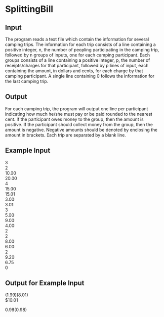 # SplittingBill

## Input
The program reads a text file which contain the information for several camping trips. The information for each trip consists of a line containing a positive integer, n, the number of peopling participating in the camping trip, followed by n groups of inputs, one for each camping participant.  Each groups consists of a line containing a positive integer, p, the number of receipts/charges for that participant, followed by p lines of input, each containing the amount, in dollars and cents, for each charge by that camping participant.  A single line containing 0 follows the information for the last camping trip.

## Output
For each camping trip, the program will output one line per participant indicating how much he/she must pay or be paid rounded to the nearest cent.  If the participant owes money to the group, then the amount is positive.  If the participant should collect money from the group, then the amount is negative.  Negative amounts should be denoted by enclosing the amount in brackets.  Each trip are separated by a blank line.

## Example Input
3  
2  
10.00  
20.00  
4  
15.00  
15.01  
3.00  
3.01  
3  
5.00  
9.00  
4.00  
2  
2  
8.00  
6.00  
2  
9.20  
6.75  
0

## Output for Example Input
($1.99)  
($8.01)  
$10.01

$0.98  
($0.98)
